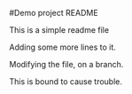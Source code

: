 #Demo project README

This is a simple readme file


Adding some more lines to it.

Modifying the file, on a branch.

This is bound to cause trouble.

